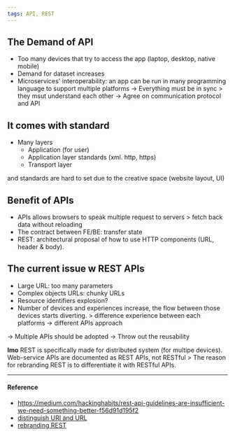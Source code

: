 ```yaml
---
tags: API, REST
---
```


## The Demand of API

- Too many devices that try to access the app (laptop, desktop, native mobile)
- Demand for dataset increases
- Microservices' interoperability: an app can be run in many programming language to support multiple platforms
  -> Everything must be in sync > they msut understand each other -> Agree on communication protocol and API

## It comes with standard

- Many layers
  - Application (for user)
  - Application layer standards (xml. http, https)
  - Transport layer

and standards are hard to set due to the creative space (website layout, UI)

## Benefit of APIs

- APIs allows browsers to speak multiple request to servers > fetch back data without reloading
- The contract between FE/BE: transfer state
- REST: architectural proposal of how to use HTTP components (URL, header & body).

## The current issue w REST APIs

- Large URL: too many parameters
- Complex objects URLs: chunky URLs
- Resource identifiers explosion?
- Number of devices and experiences increase, the flow between those devices starts diverting. > difference experience between each platforms -> different APIs approach

-> Multiple APIs should be adopted
-> Throw out the reusability

**Imo**
REST is specifically made for distributed system (for multipe devices). Web-service APIs are documented as REST APIs, not RESTful > The reason for rebranding REST is to differentiate it with RESTful APIs.

---

#### Reference

- https://medium.com/hackinghabits/rest-api-guidelines-are-insufficient-we-need-something-better-f56d91d195f2
- [distinguish URI and URL](https://danielmiessler.com/study/difference-between-uri-url/)
- [rebranding REST](https://kieranpotts.com/rebranding-rest/)
